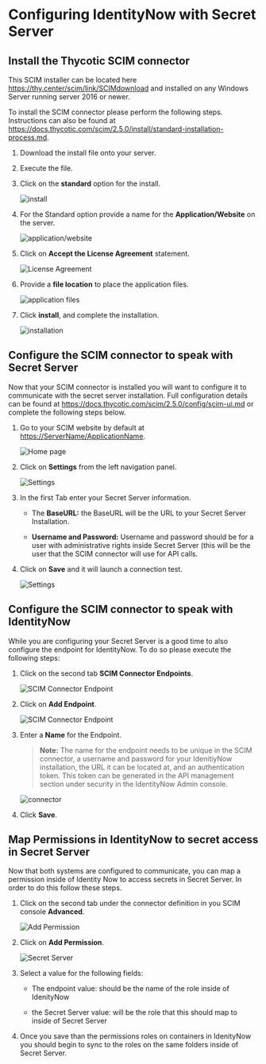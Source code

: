 [title]: # (IdentityNow)
[tags]: # (configuration)
[priority]: # (3)
# Configuring IdentityNow with Secret Server

## Install the Thycotic SCIM connector

This SCIM installer can be located here
<https://thy.center/scim/link/SCIMdownload> and installed on any Windows Server running server 2016 or newer.

To install the SCIM connector please perform the
following steps. Instructions can also be found at
https://docs.thycotic.com/scim/2.5.0/install/standard-installation-process.md.

1. Download the install file onto your server.
1. Execute the file.
1. Click on the __standard__ option for the install.

   ![install](images/81efde09c93254b5e9bde90699b6859d.png)
1. For the Standard option provide a name for the __Application/Website__ on the server.

   ![application/website](images/48f733563a94eb2855d14437e4e517f4.png)
1. Click on __Accept the License Agreement__ statement.

   ![License Agreement](images/693323d66974a9754878b8d34d810e1e.png)
1. Provide a __file location__ to place the application files.

   ![application files](images/ea6b466431918cdaac0354f535c58aa8.png)
1. Click __install__, and complete the installation.

   ![installation](images/a5f1ed159a16d08f083d35ee89284aa0.png)

## Configure the SCIM connector to speak with Secret Server

Now that your SCIM connector is installed you will want to configure it to communicate with the secret server installation. Full configuration details can be found at <https://docs.thycotic.com/scim/2.5.0/config/scim-ui.md> or complete the following steps below.

1. Go to your SCIM website by default at <https://ServerName/ApplicationName>.

   ![Home page](images/2792ae87b6bfe79fd7922ce628c1277f.png)
1. Click on __Settings__ from the left navigation panel.

   ![Settings](images/eadd45f7ee5e1ba84abb8268a2359421.png)
1. In the first Tab enter your Secret Server information.

   * The __BaseURL:__ the BaseURL will be the URL to your Secret Server Installation.

   * __Username and Password:__ Username and password should be for a user with administrative rights inside Secret Server (this will be the user that the SCIM connector will use for API calls.

1. Click on __Save__ and it will launch a connection test.

   ![Settings](images/6d5036bb177abc05f58de12243d8de17.png)

## Configure the SCIM connector to speak with IdentityNow

While you are configuring your Secret Server is a good time to also configure the endpoint for IdentityNow. To do so please execute the following steps:

1. Click on the second tab __SCIM Connector Endpoints__.

   ![SCIM Connector Endpoint](images/6a563f62f040cc0ff5a2eea57503ac03.png)

1. Click on __Add Endpoint__.

   ![SCIM Connector Endpoint](images/26b0525cddd3ea14141b970a6bc8cec7.png)

1. Enter a __Name__ for the Endpoint.

   >**Note:** The name for the endpoint needs to be unique in the SCIM connector, a username and password for your IdenitiyNow installation, the URL it can be located at, and an authentication token. This token can be generated in the API management section under security in the IdentityNow Admin console.

   ![connector](images/e2eb5aba2c342dfda79b1fd13d944b02.png)

1. Click __Save__.

## Map Permissions in IdentityNow to secret access in Secret Server

Now that both systems are configured to communicate, you can map a permission inside of Identity Now to access secrets in Secret Server. In order to do this follow these steps.

1. Click on the second tab under the connector definition in you SCIM console __Advanced__.

    ![Add Permission](images/6fd51329b01a622a888770898f2a391e.png)

1. Click on __Add Permission__.

    ![Secret Server](images/69eef4c00bec2bd3630ae3dd64179a70.png)

1. Select a value for the following fields:

   * The endpoint value: should be the name of the role inside of IdenityNow

   * the Secret Server value: will be the role that this should map to inside of Secret Server

1. Once you save than the permissions roles on containers in IdenityNow you should begin to sync to the roles on the same folders inside of Secret Server.
